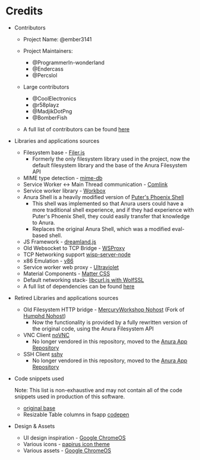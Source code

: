 # Credits

-   Contributors

    -   Project Name: @ember3141
    -   Project Maintainers:
        -   @ProgrammerIn-wonderland
        -   @Endercass
        -   @Percslol
    -   Large contributors

        -   @CoolElectronics
        -   @r58playz
        -   @MadjikDotPng
        -   @BomberFish

    -   A full list of contributors can be found [here](https://github.com/MercuryWorkshop/anuraOS/graphs/contributors)

-   Libraries and applications sources

    -   Filesystem base - [Filer.js](https://filer.js.org/)
        -   Formerly the only filesystem library used in the project, now the default filesystem library and the base of the Anura Filesystem API
    -   MIME type detection - [mime-db](https://github.com/broofa/mime)
    -   Service Worker <-> Main Thread communication - [Comlink](https://github.com/GoogleChromeLabs/comlink)
    -   Service worker library - [Workbox](https://developers.google.com/web/tools/workbox)
    -   Anura Shell is a heavily modified version of [Puter's Phoenix Shell](https://github.com/HeyPuter/phoenix)
        -   This shell was implemented so that Anura users could have a more traditional shell experience, and if they had experience with Puter's Phoenix Shell, they could easily transfer that knowledge to Anura.
        -   Replaces the original Anura Shell, which was a modified eval-based shell.
    -   JS Framework - [dreamland.js](https://github.com/MercuryWorkshop/dreamlandjs)
    -   Old Websocket to TCP Bridge - [WSProxy](https://github.com/herenow/wsProxy)
    -   TCP Networking support [wisp-server-node](https://github.com/MercuryWorkshop/wisp-server-node)
    -   x86 Emulation - [v86](https://copy.sh/v86/)
    -   Service worker web proxy - [Ultraviolet](https://github.com/titaniumnetwork-dev/Ultraviolet)
    -   Material Components - [Matter CSS](https://github.com/finnhvman/matter)
    -   Default networking stack- [libcurl.js with WolfSSL](https://github.com/ading2210/libcurl.js)
    -   A full list of dependencies can be found [here](https://github.com/MercuryWorkshop/anuraOS/network/dependencies)

-   Retired Libraries and applications sources

    -   Old Filesystem HTTP bridge - [MercuryWorkshop Nohost](https://github.com/MercuryWorkshop/nohost) (Fork of [Humphd Nohost](https://github.com/humphd/nohost))
        -   Now the functionality is provided by a fully rewritten version of the original code, using the Anura Filesystem API
    -   VNC Client [noVNC](https://github.com/novnc/noVNC)
        -   No longer vendored in this repository, moved to the [Anura App Repository](https://github.com/MercuryWorkshop/anura-repo)
    -   SSH Client [sshy](https://github.com/stuicey/SSHy)
        -   No longer vendored in this repository, moved to the [Anura App Repository](https://github.com/MercuryWorkshop/anura-repo)

-   Code snippets used

    Note: This list is non-exhaustive and may not contain all of the code snippets used in production of this software.

    -   [original base](https://gist.github.com/chwkai/290488)
    -   Resizable Table columns in fsapp [codepen](https://codepen.io/adam-lynch/pen/GaqgXP)

-   Design & Assets

    -   UI design inspiration - [Google ChromeOS](https://www.google.com/chromebook/chrome-os/)
    -   Various icons - [papirus icon theme](https://github.com/PapirusDevelopmentTeam/papirus-icon-theme)
    -   Various assets - [Google ChromeOS](https://www.google.com/chromebook/chrome-os/)
